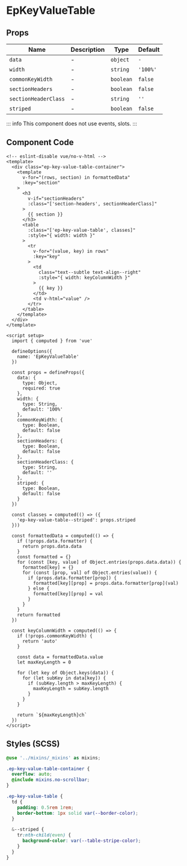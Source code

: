 # EpKeyValueTable



## Props
| Name | Description | Type | Default |
|------|-------------|------|---------|
| `data` | - | `object` | `-` |
| `width` | - | `string` | `'100%'` |
| `commonKeyWidth` | - | `boolean` | `false` |
| `sectionHeaders` | - | `boolean` | `false` |
| `sectionHeaderClass` | - | `string` | `''` |
| `striped` | - | `boolean` | `false` |


::: info
This component does not use events, slots.
:::

## Component Code

```vue
<!-- eslint-disable vue/no-v-html -->
<template>
  <div class="ep-key-value-table-container">
    <template
      v-for="(rows, section) in formattedData"
      :key="section"
    >
      <h3
        v-if="sectionHeaders"
        :class="['section-headers', sectionHeaderClass]"
      >
        {{ section }}
      </h3>
      <table
        :class="['ep-key-value-table', classes]"
        :style="{ width: width }"
      >
        <tr
          v-for="(value, key) in rows"
          :key="key"
        >
          <td
            class="text--subtle text-align--right"
            :style="{ width: keyColumnWidth }"
          >
            {{ key }}
          </td>
          <td v-html="value" />
        </tr>
      </table>
    </template>
  </div>
</template>

<script setup>
  import { computed } from 'vue'

  defineOptions({
    name: 'EpKeyValueTable'
  })

  const props = defineProps({
    data: {
      type: Object,
      required: true
    },
    width: {
      type: String,
      default: '100%'
    },
    commonKeyWidth: {
      type: Boolean,
      default: false
    },
    sectionHeaders: {
      type: Boolean,
      default: false
    },
    sectionHeaderClass: {
      type: String,
      default: ''
    },
    striped: {
      type: Boolean,
      default: false
    }
  })

  const classes = computed(() => ({
    'ep-key-value-table--striped': props.striped
  }))

  const formattedData = computed(() => {
    if (!props.data.formatter) {
      return props.data.data
    }
    const formatted = {}
    for (const [key, value] of Object.entries(props.data.data)) {
      formatted[key] = {}
      for (const [prop, val] of Object.entries(value)) {
        if (props.data.formatter[prop]) {
          formatted[key][prop] = props.data.formatter[prop](val)
        } else {
          formatted[key][prop] = val
        }
      }
    }
    return formatted
  })

  const keyColumnWidth = computed(() => {
    if (!props.commonKeyWidth) {
      return 'auto'
    }

    const data = formattedData.value
    let maxKeyLength = 0

    for (let key of Object.keys(data)) {
      for (let subKey in data[key]) {
        if (subKey.length > maxKeyLength) {
          maxKeyLength = subKey.length
        }
      }
    }

    return `${maxKeyLength}ch`
  })
</script>

```

## Styles (SCSS)

```scss
@use '../mixins/_mixins' as mixins;

.ep-key-value-table-container {
  overflow: auto;
  @include mixins.no-scrollbar;
}

.ep-key-value-table {
  td {
    padding: 0.5rem 1rem;
    border-bottom: 1px solid var(--border-color);
  }

  &--striped {
    tr:nth-child(even) {
      background-color: var(--table-stripe-color);
    }
  }
}
```
